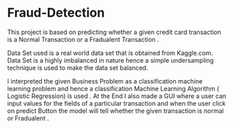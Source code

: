# Fraud-Detection
This project is based on predicting whether a given credit card transaction is a Normal Transaction or a Fradualent Transaction .

Data Set used is a real world data set that is obtained from Kaggle.com. Data Set is a highly imbalanced in nature hence a simple undersampling technique is used to make the data set balanced.

I interpreted the given Business Problem as a classification machine learning problem and hence a classification Machine Learning Algorithm ( Logistic Regression) is used .
At the End I also made a GUI where a user can input values for the fields of a particular transaction and when the user click on predict Button the model will tell whether the given transaction is normal or Fradualent .
